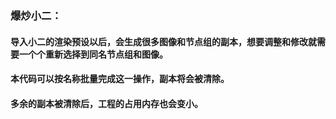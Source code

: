 ### 爆炒小二：
#### 导入小二的渲染预设以后，会生成很多图像和节点组的副本，想要调整和修改就需要一个个重新选择到同名节点组和图像。
#### 本代码可以按名称批量完成这一操作，副本将会被清除。
#### 多余的副本被清除后，工程的占用内存也会变小。
